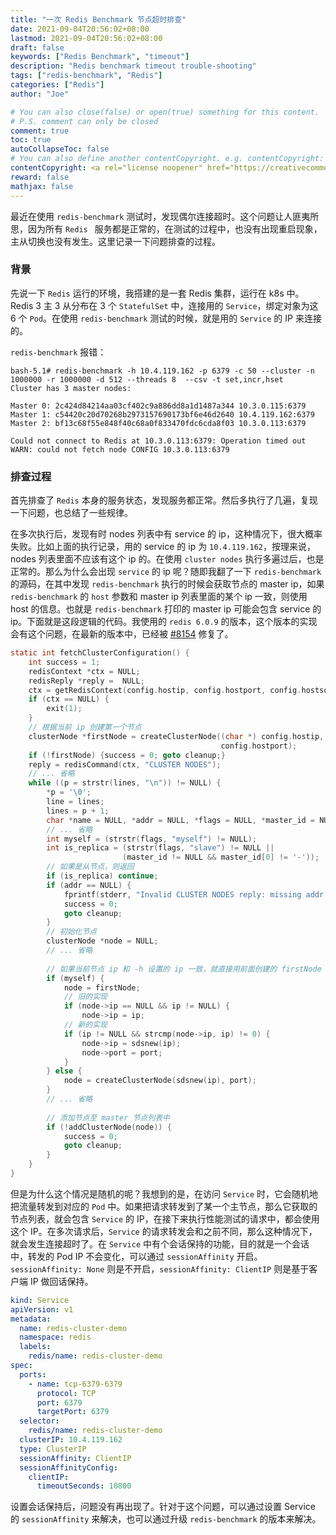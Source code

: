 ```yaml
---
title: "一次 Redis Benchmark 节点超时排查"
date: 2021-09-04T20:56:02+08:00
lastmod: 2021-09-04T20:56:02+08:00
draft: false
keywords: ["Redis Benchmark", "timeout"]
description: "Redis benchmark timeout trouble-shooting"
tags: ["redis-benchmark", "Redis"]
categories: ["Redis"]
author: "Joe"

# You can also close(false) or open(true) something for this content.
# P.S. comment can only be closed
comment: true
toc: true
autoCollapseToc: false
# You can also define another contentCopyright. e.g. contentCopyright: "This is another copyright."
contentCopyright: <a rel="license noopener" href="https://creativecommons.org/licenses/by-nc-nd/4.0/deed.zh" target="_blank">CC BY-NC-ND 4.0</a>
reward: false
mathjax: false
---
```


<!-- Abstract -->
最近在使用 `redis-benchmark` 测试时，发现偶尔连接超时。这个问题让人匪夷所思，因为所有 `Redis ` 服务都是正常的，在测试的过程中，也没有出现重启现象，主从切换也没有发生。这里记录一下问题排查的过程。



<!--more-->



<!-- Content -->
### 背景
先说一下 `Redis` 运行的环境，我搭建的是一套 Redis 集群，运行在 k8s 中。Redis 3 主 3 从分布在 3 个 `StatefulSet` 中，连接用的 `Service`，绑定对象为这 6 个 `Pod`。在使用 `redis-benchmark` 测试的时候，就是用的 `Service` 的 IP 来连接的。

`redis-benchmark` 报错：

```
bash-5.1# redis-benchmark -h 10.4.119.162 -p 6379 -c 50 --cluster -n 1000000 -r 1000000 -d 512 --threads 8  --csv -t set,incr,hset
Cluster has 3 master nodes:

Master 0: 2c424d84214aa03cf402c9a886dd8a1d1487a344 10.3.0.115:6379
Master 1: c54420c20d70268b2973157690173bf6e46d2640 10.4.119.162:6379
Master 2: bf13c68f55e848f40c68a0f833470fdc6cda8f03 10.3.0.113:6379

Could not connect to Redis at 10.3.0.113:6379: Operation timed out
WARN: could not fetch node CONFIG 10.3.0.113:6379
```

### 排查过程
首先排查了 `Redis` 本身的服务状态，发现服务都正常。然后多执行了几遍，复现一下问题，也总结了一些规律。

在多次执行后，发现有时 nodes 列表中有 service 的 ip，这种情况下，很大概率失败。比如上面的执行记录，用的 service 的 ip 为 `10.4.119.162`，按理来说，nodes 列表里面不应该有这个 ip 的。在使用 `cluster nodes` 执行多遍过后，也是正常的。那么为什么会出现 `service` 的 ip 呢？随即我翻了一下 `redis-benchmark` 的源码，在其中发现 `redis-benchmark` 执行的时候会获取节点的 master ip，如果 `redis-benchmark` 的 `host` 参数和 master ip 列表里面的某个 ip 一致，则使用 host 的信息。也就是 `redis-benchmark` 打印的 master ip 可能会包含 service 的 ip。下面就是这段逻辑的代码。我使用的 `redis 6.0.9` 的版本，这个版本的实现会有这个问题，在最新的版本中，已经被 [#8154](https://github.com/redis/redis/pull/8154) 修复了。

```c
static int fetchClusterConfiguration() {
    int success = 1;
    redisContext *ctx = NULL;
    redisReply *reply =  NULL;
    ctx = getRedisContext(config.hostip, config.hostport, config.hostsocket);
    if (ctx == NULL) {
        exit(1);
    }
    // 根据当前 ip 创建第一个节点
    clusterNode *firstNode = createClusterNode((char *) config.hostip,
                                               config.hostport);
    if (!firstNode) {success = 0; goto cleanup;}
    reply = redisCommand(ctx, "CLUSTER NODES");
    // ... 省略
    while ((p = strstr(lines, "\n")) != NULL) {
        *p = '\0';
        line = lines;
        lines = p + 1;
        char *name = NULL, *addr = NULL, *flags = NULL, *master_id = NULL;
        // ... 省略
        int myself = (strstr(flags, "myself") != NULL);
        int is_replica = (strstr(flags, "slave") != NULL ||
                         (master_id != NULL && master_id[0] != '-'));
        // 如果是从节点，则返回
        if (is_replica) continue;
        if (addr == NULL) {
            fprintf(stderr, "Invalid CLUSTER NODES reply: missing addr.\n");
            success = 0;
            goto cleanup;
        }
        // 初始化节点
        clusterNode *node = NULL;
        // ... 省略
        
        // 如果当前节点 ip 和 -h 设置的 ip 一致，就直接用前面创建的 firstNode 作为节点信息
        if (myself) {
            node = firstNode;
            // 旧的实现
            if (node->ip == NULL && ip != NULL) {
                node->ip = ip;
            // 新的实现
            if (ip != NULL && strcmp(node->ip, ip) != 0) {
                node->ip = sdsnew(ip);
                node->port = port;
            }
        } else {
            node = createClusterNode(sdsnew(ip), port);
        }
        // ... 省略
      
        // 添加节点至 master 节点列表中
      	if (!addClusterNode(node)) {
            success = 0;
            goto cleanup;
        }
    }
}
```

但是为什么这个情况是随机的呢？我想到的是，在访问 `Service` 时，它会随机地把流量转发到对应的 `Pod` 中。如果把请求转发到了某一个主节点，那么它获取的节点列表，就会包含 `Service` 的 IP，在接下来执行性能测试的请求中，都会使用这个 IP。在多次请求后，`Service` 的请求转发会和之前不同，那么这种情况下，就会发生连接超时了。在 `Service` 中有个会话保持的功能，目的就是一个会话中，转发的 Pod IP 不会变化，可以通过 `sessionAffinity` 开启。`sessionAffinity: None` 则是不开启，`sessionAffinity: ClientIP` 则是基于客户端 IP 做回话保持。

```yaml
kind: Service
apiVersion: v1
metadata:
  name: redis-cluster-demo
  namespace: redis
  labels:
    redis/name: redis-cluster-demo
spec:
  ports:
    - name: tcp-6379-6379
      protocol: TCP
      port: 6379
      targetPort: 6379
  selector:
    redis/name: redis-cluster-demo
  clusterIP: 10.4.119.162
  type: ClusterIP
  sessionAffinity: ClientIP
  sessionAffinityConfig:
    clientIP:
      timeoutSeconds: 10800

```

设置会话保持后，问题没有再出现了。针对于这个问题，可以通过设置 Service 的 `sessionAffinity` 来解决，也可以通过升级 `redis-benchmark` 的版本来解决。
